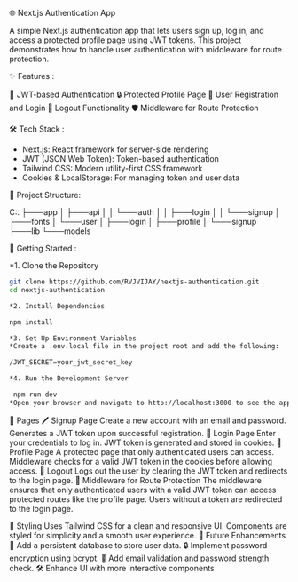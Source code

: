 🌐 Next.js Authentication App

A simple Next.js authentication app that lets users sign up, log in, and access a protected profile page using JWT tokens. This project demonstrates how to handle user authentication with middleware for route protection.

✨ Features :

🔐 JWT-based Authentication
🔒 Protected Profile Page
🔄 User Registration and Login
🚪 Logout Functionality
🛡️ Middleware for Route Protection

🛠️ Tech Stack :

* Next.js: React framework for server-side rendering
* JWT (JSON Web Token): Token-based authentication
* Tailwind CSS: Modern utility-first CSS framework
* Cookies & LocalStorage: For managing token and user data

📂 Project Structure:

C:.
├───app
│   ├───api
│   │   └───auth
│   │       ├───login
│   │       └───signup
│   ├───fonts
│   └───user
│       ├───login
│       ├───profile
│       └───signup
├───lib
└───models

🚀 Getting Started :

*1. Clone the Repository

  ```bash
 git clone https://github.com/RVJVIJAY/nextjs-authentication.git
 cd nextjs-authentication

*2. Install Dependencies 
  
  npm install

*3. Set Up Environment Variables
*Create a .env.local file in the project root and add the following:
  
  /JWT_SECRET=your_jwt_secret_key

*4. Run the Development Server

   npm run dev
*Open your browser and navigate to http://localhost:3000 to see the app in action. 🎉

```

📄 Pages
🖊️ Signup Page
Create a new account with an email and password.
Generates a JWT token upon successful registration.
🔑 Login Page
Enter your credentials to log in.
JWT token is generated and stored in cookies.
👤 Profile Page
A protected page that only authenticated users can access.
Middleware checks for a valid JWT token in the cookies before allowing access.
🚪 Logout
Logs out the user by clearing the JWT token and redirects to the login page.
🔧 Middleware for Route Protection
The middleware ensures that only authenticated users with a valid JWT token can access protected routes like the profile page. Users without a token are redirected to the login page.

🎨 Styling
Uses Tailwind CSS for a clean and responsive UI.
Components are styled for simplicity and a smooth user experience.
🚧 Future Enhancements
💾 Add a persistent database to store user data.
🔒 Implement password encryption using bcrypt.
📧 Add email validation and password strength check.
🛠️ Enhance UI with more interactive components 
